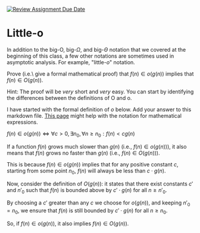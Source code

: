 [![Review Assignment Due Date](https://classroom.github.com/assets/deadline-readme-button-24ddc0f5d75046c5622901739e7c5dd533143b0c8e959d652212380cedb1ea36.svg)](https://classroom.github.com/a/wM4-KOzy)
# Little-o

In addition to the big-O, big-$\Omega$, and big-$\Theta$ notation that
we covered at the beginning of this class, a few other notations are sometimes
used in asymptotic analysis.  For example, "little-$o$" notation.

Prove (i.e.\ give a formal mathematical proof) that $f(n)\in o(g(n))$ implies
that $f(n)\in O(g(n))$.

Hint: The proof will be *very* short and *very* easy. You can start by
identifying the differences between the definitions of O and o.

I have started with the formal definition of $o$ below. Add your answer to this
markdown file. [This
page](https://docs.github.com/en/get-started/writing-on-github/working-with-advanced-formatting/writing-mathematical-expressions)
might help with the notation for mathematical expressions.

$f(n)\in o(g(n)) \iff \forall c>0, \exists n_0, \forall n\ge n_0: f(n) < c g(n)$


If a function $f(n)$ grows much slower than $g(n)$ (i.e., $f(n) \in o(g(n))$), it also means that $f(n)$ grows no faster than $g(n)$ (i.e., $f(n) \in O(g(n))$). 

This is because $f(n) \in o(g(n))$ implies that for any positive constant $c$, starting from some point $n_0$, $f(n)$ will always be less than $c \cdot g(n)$. 

Now, consider the definition of $O(g(n))$: it states that there exist constants $c'$ and $n'_0$ such that $f(n)$ is bounded above by $c' \cdot g(n)$ for all $n \geq n'_0$.

By choosing a $c'$ greater than any $c$ we choose for $o(g(n))$, and keeping $n'_0 = n_0$, we ensure that $f(n)$ is still bounded by $c' \cdot g(n)$ for all $n \geq n_0$.

So, if $f(n) \in o(g(n))$, it also implies $f(n) \in O(g(n))$.

